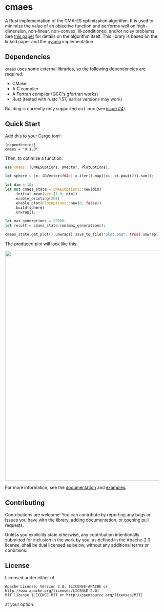 # cmaes

A Rust implementation of the CMA-ES optimization algorithm. It is used to minimize the value of an objective function and performs well on high-dimension, non-linear, non-convex, ill-conditioned, and/or noisy problems. See [this paper][0] for details on the algorithm itself. This library is based on the linked paper and the [pycma][1] implementation.

## Dependencies

`cmaes` uses some external libraries, so the following dependencies are required:

- CMake
- A C compiler
- A Fortran compiler (GCC's gfortran works)
- Rust (tested with rustc 1.57, earlier versions may work)

Building is currently only supported on Linux (see [issue #4][4]).

## Quick Start

Add this to your Cargo.toml:

```
[dependencies]
cmaes = "0.1.0"
```

Then, to optimize a function:
```rust
use cmaes::{CMAESOptions, DVector, PlotOptions};

let sphere = |x: &DVector<f64>| x.iter().map(|xi| xi.powi(2)).sum();

let dim = 10;
let mut cmaes_state = CMAESOptions::new(dim)
    .initial_mean(vec![1.0; dim])
    .enable_printing(200)
    .enable_plot(PlotOptions::new(0, false))
    .build(sphere)
    .unwrap();

let max_generations = 20000;
let result = cmaes_state.run(max_generations);

cmaes_state.get_plot().unwrap().save_to_file("plot.png", true).unwrap();
```

The produced plot will look like this:

<a href="https://github.com/pengowen123/cmaes/tree/master/images/plot_sphere.png">
    <img src="https://pengowen123.github.io/cmaes/images/plot_sphere.png"
        width=750 height=750 />
</a>

For more information, see the [documentation][2] and [examples][3].

## Contributing

Contributions are welcome! You can contribute by reporting any bugs or issues you have with the library, adding documentation, or opening pull requests.

Unless you explicitly state otherwise, any contribution intentionally submitted for inclusion in the work by you, as defined in the Apache-2.0 license, shall be dual licensed as below, without any additional terms or conditions.

## License

Licensed under either of

    Apache License, Version 2.0, (LICENSE-APACHE or http://www.apache.org/licenses/LICENSE-2.0)
    MIT license (LICENSE-MIT or http://opensource.org/licenses/MIT)

at your option.

[0]: https://arxiv.org/pdf/1604.00772.pdf
[1]: https://github.com/CMA-ES/pycma
[2]: https://docs.rs/cmaes/latest/cmaes
[3]: https://github.com/pengowen123/cmaes/tree/master/examples
[4]: https://github.com/pengowen123/cmaes/issues/4
